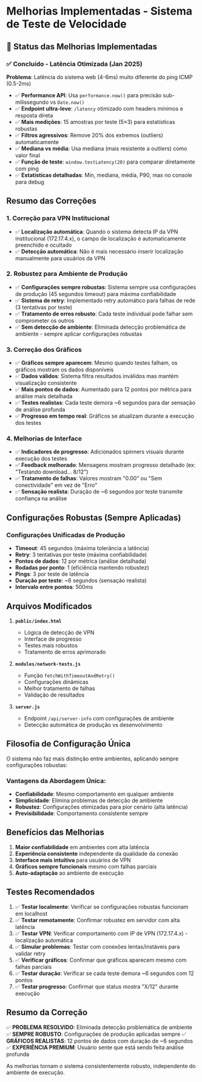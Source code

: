 # Melhorias Implementadas - Sistema de Teste de Velocidade

## 🔧 **Status das Melhorias Implementadas**

### ✅ **Concluído - Latência Otimizada (Jan 2025)**
**Problema**: Latência do sistema web (4-6ms) muito diferente do ping ICMP (0.5-2ms)
- ✅ **Performance API**: Usa `performance.now()` para precisão sub-milissegundo vs `Date.now()`
- ✅ **Endpoint ultra-leve**: `/latency` otimizado com headers mínimos e resposta direta
- ✅ **Mais medições**: 15 amostras por teste (5×3) para estatísticas robustas
- ✅ **Filtros agressivos**: Remove 20% dos extremos (outliers) automaticamente
- ✅ **Mediana vs média**: Usa mediana (mais resistente a outliers) como valor final
- ✅ **Função de teste**: `window.testLatency(20)` para comparar diretamente com ping
- ✅ **Estatísticas detalhadas**: Min, mediana, média, P90, max no console para debug

## Resumo das Correções

### 1. **Correção para VPN Institucional**
- ✅ **Localização automática**: Quando o sistema detecta IP da VPN institucional (172.17.4.x), o campo de localização é automaticamente preenchido e ocultado
- ✅ **Detecção automática**: Não é mais necessário inserir localização manualmente para usuários da VPN

### 2. **Robustez para Ambiente de Produção**
- ✅ **Configurações sempre robustas**: Sistema sempre usa configurações de produção (45 segundos timeout) para máxima confiabilidade
- ✅ **Sistema de retry**: Implementado retry automático para falhas de rede (3 tentativas por teste)
- ✅ **Tratamento de erros robusto**: Cada teste individual pode falhar sem comprometer os outros
- ✅ **Sem detecção de ambiente**: Eliminada detecção problemática de ambiente - sempre aplicar configurações robustas

### 3. **Correção dos Gráficos**
- ✅ **Gráficos sempre aparecem**: Mesmo quando testes falham, os gráficos mostram os dados disponíveis
- ✅ **Dados válidos**: Sistema filtra resultados inválidos mas mantém visualização consistente
- ✅ **Mais pontos de dados**: Aumentado para 12 pontos por métrica para análise mais detalhada
- ✅ **Testes realistas**: Cada teste demora ~6 segundos para dar sensação de análise profunda
- ✅ **Progresso em tempo real**: Gráficos se atualizam durante a execução dos testes

### 4. **Melhorias de Interface**
- ✅ **Indicadores de progresso**: Adicionados spinners visuais durante execução dos testes
- ✅ **Feedback melhorado**: Mensagens mostram progresso detalhado (ex: "Testando download... 8/12")
- ✅ **Tratamento de falhas**: Valores mostram "0.00" ou "Sem conectividade" em vez de "Erro"
- ✅ **Sensação realista**: Duração de ~6 segundos por teste transmite confiança na análise

## Configurações Robustas (Sempre Aplicadas)

### Configurações Unificadas de Produção
- **Timeout**: 45 segundos (máxima tolerância a latência)
- **Retry**: 3 tentativas por teste (máxima confiabilidade)
- **Pontos de dados**: 12 por métrica (análise detalhada)
- **Rodadas por ponto**: 1 (eficiência mantendo robustez)
- **Pings**: 3 por teste de latência
- **Duração por teste**: ~6 segundos (sensação realista)
- **Intervalo entre pontos**: 500ms

## Arquivos Modificados

1. **`public/index.html`**
   - Lógica de detecção de VPN
   - Interface de progresso
   - Testes mais robustos
   - Tratamento de erros aprimorado

2. **`modules/network-tests.js`**
   - Função `fetchWithTimeoutAndRetry()`
   - Configurações dinâmicas
   - Melhor tratamento de falhas
   - Validação de resultados

3. **`server.js`**
   - Endpoint `/api/server-info` com configurações de ambiente
   - Detecção automática de produção vs desenvolvimento

## Filosofia de Configuração Única

O sistema não faz mais distinção entre ambientes, aplicando sempre configurações robustas:

### Vantagens da Abordagem Única:
- **Confiabilidade**: Mesmo comportamento em qualquer ambiente
- **Simplicidade**: Elimina problemas de detecção de ambiente
- **Robustez**: Configurações otimizadas para pior cenário (alta latência)
- **Previsibilidade**: Comportamento consistente sempre

## Benefícios das Melhorias

1. **Maior confiabilidade** em ambientes com alta latência
2. **Experiência consistente** independente da qualidade da conexão
3. **Interface mais intuitiva** para usuários de VPN
4. **Gráficos sempre funcionais** mesmo com falhas parciais
5. **Auto-adaptação** ao ambiente de execução

## Testes Recomendados

1. ✅ **Testar localmente**: Verificar se configurações robustas funcionam em localhost
2. ✅ **Testar remotamente**: Confirmar robustez em servidor com alta latência
3. ✅ **Testar VPN**: Verificar comportamento com IP de VPN (172.17.4.x) - localização automática
4. ✅ **Simular problemas**: Testar com conexões lentas/instáveis para validar retry
5. ✅ **Verificar gráficos**: Confirmar que gráficos aparecem mesmo com falhas parciais
6. ✅ **Testar duração**: Verificar se cada teste demora ~6 segundos com 12 pontos
7. ✅ **Testar progresso**: Confirmar que status mostra "X/12" durante execução

## Resumo da Correção

✅ **PROBLEMA RESOLVIDO**: Eliminada detecção problemática de ambiente
✅ **SEMPRE ROBUSTO**: Configurações de produção aplicadas sempre
✅ **GRÁFICOS REALISTAS**: 12 pontos de dados com duração de ~6 segundos
✅ **EXPERIÊNCIA PREMIUM**: Usuário sente que está sendo feita análise profunda

As melhorias tornam o sistema consistentemente robusto, independente do ambiente de execução. 